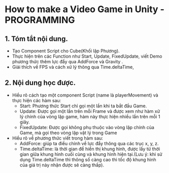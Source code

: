 # How to make a Video Game in Unity - PROGRAMMING
## 1. Tóm tắt nội dung.
- Tạo Component Script cho Cube(Khối lập Phương).
- Thực hiện trên các Function như Start, Update, FixedUpdate, viết Demo phương thức thêm lực đẩy qua AddForce và Gravity .
- Giải thích về FPS và cách xử lý thông qua Time.deltaTime,
## 2. Nội dung học được.
- Hiểu rõ cách tạo một component Script (name là playerMovement) và thực hiện các hàm sau:
    * Start: Phương thức Start chỉ gọi một lần khi ta bắt đầu Game.
    * Update: Được gọi một lần trên mỗi Frame và được xem như hàm xử lý chính của vòng lặp game, hàm này thực hiện nhiều lần trên mỗi 1 giây.
    * FixedUpdate: Được gọi không phụ thuộc vào vòng lặp chính của Game, mà gọi theo vòng lặp vật lý trong Game
- Hiểu rõ về phương thức viết trong hàm sau:
    * AddForce: giúp ta điều chỉnh về lực đẩy thông qua các trục x, y, z.
    * Time.deltaTime: là thời gian để hiển thị khung hình, được lấy từ thời gian giữa khung hình cuối cùng và khung hình hiện tại.(Lưu ý: khi sử dụng Time.deltaTime thì thông số càng cao thì tốc độ khung hình của giá trị này nhận được sẽ càng thấp).